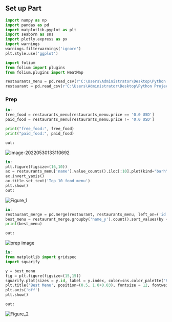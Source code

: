 ## Set up Part

``` python
import numpy as np
import pandas as pd
import matplotlib.pyplot as plt
import seaborn as sns
import plotly.express as px
import warnings
warnings.filterwarnings('ignore')
plt.style.use('ggplot')

import folium
from folium import plugins
from folium.plugins import HeatMap

restaurants_menu = pd.read_csv(r'C:\Users\Administrator\Desktop\Python Project\restaurant-menus.csv')
restaurant = pd.read_csv(r'C:\Users\Administrator\Desktop\Python Project\restaurants.csv')

```

### Prep

``` python
in:
free_food = restaurants_menu[restaurants_menu.price == '0.0 USD']
paid_food = restaurants_menu[restaurants_menu.price != '0.0 USD']

print("free_food:", free_food)
print("paid_food:", paid_food)

out:

```

![image-20220530133110692](https://user-images.githubusercontent.com/59614094/171039269-fba47a30-5ec5-4724-8b90-2cb5183bc9a9.png)



``` python
in:
plt.figure(figsize=(16,10))
ax = restaurants_menu['name'].value_counts().iloc[:10].plot(kind="barh", color = 'purple')
ax.invert_yaxis()
ax.title.set_text('Top 10 food menu')
plt.show()
out:

```
![Figure_1](https://user-images.githubusercontent.com/59614094/171039558-55f0bb74-7a2d-4cc8-8456-04b4290c1bb4.png)

``` python
in:
restaurant_merge = pd.merge(restaurant, restaurants_menu, left_on=('id'), right_on=('restaurant_id'))
best_menu = restaurant_merge.groupby('name_y').count().sort_values(by = 'id', ascending = False).head(20)
print(best_menu)

out:
```
![prep image](https://user-images.githubusercontent.com/59614094/171040602-a0329391-85dd-42d5-b632-25c4cc48af49.png)



``` python
in:
from matplotlib import gridspec
import squarify

y = best_menu
fig = plt.figure(figsize=(15,15))
squarify.plot(sizes = y.id, label = y.index, color=sns.color_palette("RdYlGn", n_colors=20), linewidth=4, text_kwargs={'fontsize':14, 'fontweight' : 'bold'})
plt.title('Best Menu', position=(0.5, 1.0+0.03), fontsize = 12, fontweight='bold')
plt.axis('off')
plt.show()

out:
```
![Figure_2](https://user-images.githubusercontent.com/59614094/171041189-84c1b1de-ac00-4778-8ee4-748f8a725a63.png)

